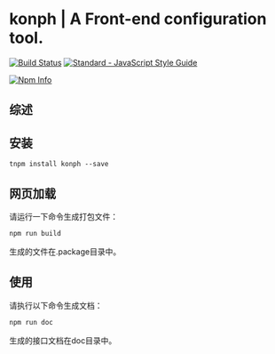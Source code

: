 # konph | A Front-end configuration tool.

[![Build Status](https://travis-ci.org/yusangeng/konph.svg?branch=master)](https://travis-ci.org/yusangeng/konph) [![Standard - JavaScript Style Guide](https://img.shields.io/badge/code_style-standard-brightgreen.svg)](https://standardjs.com)

[![Npm Info](https://nodei.co/npm/konph.png?compact=true)](https://www.npmjs.com/package/konph)

## 综述

## 安装

``` shell
tnpm install konph --save
```

## 网页加载

请运行一下命令生成打包文件：

``` bash
npm run build
```

生成的文件在.package目录中。

## 使用

请执行以下命令生成文档：

``` bash
npm run doc
```

生成的接口文档在doc目录中。
